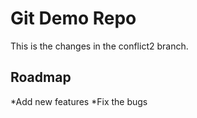 # Git Demo Repo 
This is the changes in the conflict2 branch.

 
## Roadmap
*Add new features
*Fix the bugs


